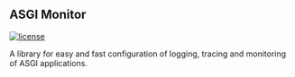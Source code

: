 ## ASGI Monitor
[![license](https://img.shields.io/github/license/draincoder/asgi-monitor)](https://github.com/draincoder/asgi-monitor/blob/master/LICENSE)

A library for easy and fast configuration of logging, tracing and monitoring of ASGI applications.
